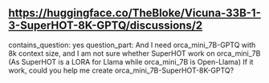 ## https://huggingface.co/TheBloke/Vicuna-33B-1-3-SuperHOT-8K-GPTQ/discussions/2

contains_question: yes
question_part: And I need orca_mini_7B-GPTQ with 8k context size, and I am not sure whether SuperHOT work on orca_mini_7B (As SuperHOT is a LORA for Llama while orca_mini_7B is Open-Llama) If it work, could you help me create orca_mini_7B-SuperHOT-8K-GPTQ?